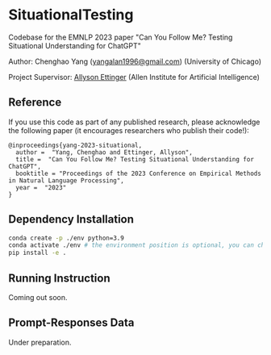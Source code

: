 # SituationalTesting
Codebase for the EMNLP 2023 paper "Can You Follow Me? Testing Situational Understanding for ChatGPT"

Author: Chenghao Yang (yangalan1996@gmail.com) (University of Chicago)

Project Supervisor: [Allyson Ettinger](https://aetting.github.io/) (Allen Institute for Artificial Intelligence)

## Reference
If you use this code as part of any published research, please acknowledge the following paper (it encourages researchers who publish their code!):

```
@inproceedings{yang-2023-situational,
  author =  "Yang, Chenghao and Ettinger, Allyson",
  title =  "Can You Follow Me? Testing Situational Understanding for ChatGPT",
  booktitle = "Proceedings of the 2023 Conference on Empirical Methods in Natural Language Processing",
  year =  "2023"
}
```

## Dependency Installation
```bash
conda create -p ./env python=3.9
conda activate ./env # the environment position is optional, you can choose whatever places you like to save dependencies. Here I choose ./env for example.
pip install -e .
```

## Running Instruction
Coming out soon.

## Prompt-Responses Data
Under preparation.

